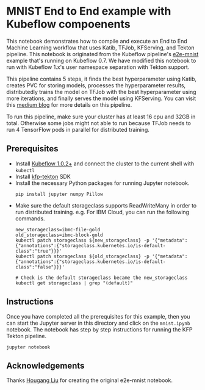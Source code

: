 # MNIST End to End example with Kubeflow compoenents

This notebook demonstrates how to compile and execute an End to End Machine Learning workflow that uses Katib, TFJob, KFServing, and Tekton pipeline. This notebook is originated from the Kubeflow pipeline's [e2e-mnist](https://github.com/kubeflow/pipelines/tree/master/samples/contrib/e2e-mnist) example that's running on Kubeflow 0.7. We have modified this notebook to run with Kubeflow 1.x's user namespace separation with Tekton support. 

This pipeline contains 5 steps, it finds the best hyperparameter using Katib, creates PVC for storing models, processes the hyperparameter results, distributedly trains the model on TFJob with the best hyperparameter using more iterations, and finally serves the model using KFServing. You can visit this [medium blog](https://medium.com/@liuhgxa/an-end-to-end-use-case-by-kubeflow-b2f72b0b587) for more details on this pipeline.

To run this pipeline, make sure your cluster has at least 16 cpu and 32GB in total. Otherwise some jobs might not able to run because TFJob needs to run 4 TensorFlow pods in parallel for distributed training.

## Prerequisites 
- Install [Kubeflow 1.0.2+](https://www.kubeflow.org/docs/started/getting-started/) and connect the cluster to the current shell with `kubectl`
- Install [kfp-tekton](/sdk/README.md#steps) SDK
- Install the necessary Python packages for running Jupyter notebook.
    ```shell
    pip install jupyter numpy Pillow
    ```
- Make sure the default storageclass supports ReadWriteMany in order to run distributed training. e.g. For IBM Cloud, you can run the following commands.
    ```shell
    new_storageclass=ibmc-file-gold
    old_storageclass=ibmc-block-gold
    kubectl patch storageclass ${new_storageclass} -p '{"metadata": {"annotations":{"storageclass.kubernetes.io/is-default-class":"true"}}}'
    kubectl patch storageclass ${old_storageclass} -p '{"metadata": {"annotations":{"storageclass.kubernetes.io/is-default-class":"false"}}}'
    
    # Check is the default storageclass became the new_storageclass
    kubectl get storageclass | grep "(default)"
    ```

## Instructions

Once you have completed all the prerequisites for this example, then you can start the Jupyter server in this directory and click on the `mnist.ipynb` notebook. The notebook has step by step instructions for running the KFP Tekton pipeline.
```
jupyter notebook
```

## Acknowledgements

Thanks [Hougang Liu](https://github.com/hougangliu) for creating the original e2e-mnist notebook.
